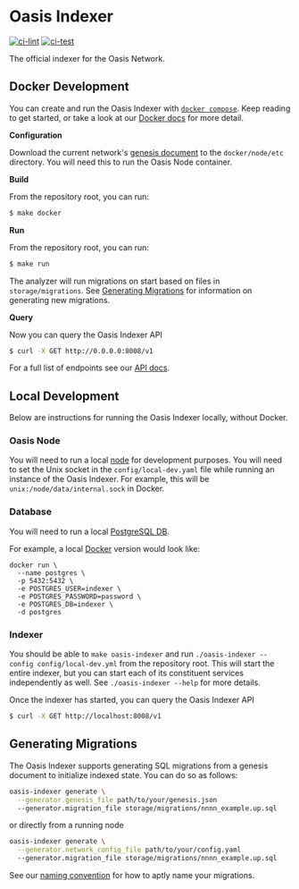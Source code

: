 # Oasis Indexer

[![ci-lint](https://github.com/oasislabs/oasis-indexer/actions/workflows/ci-lint.yaml/badge.svg)](https://github.com/oasislabs/oasis-indexer/actions/workflows/ci-lint.yaml)
[![ci-test](https://github.com/oasislabs/oasis-indexer/actions/workflows/ci-test.yaml/badge.svg)](https://github.com/oasislabs/oasis-indexer/actions/workflows/ci-test.yaml)

The official indexer for the Oasis Network.

## Docker Development

You can create and run the Oasis Indexer with [`docker compose`](https://docs.docker.com/compose/).
Keep reading to get started, or take a look at our [Docker docs](https://github.com/oasislabs/oasis-indexer/blob/main/docker/README.md) for more detail.

**Configuration**

Download the current network's [genesis document](https://docs.oasis.dev/oasis-core/consensus/genesis)
to the `docker/node/etc` directory. You will need this to run the Oasis Node container.

**Build**

From the repository root, you can run:
```sh
$ make docker
```

**Run**

From the repository root, you can run:
```sh
$ make run
```

The analyzer will run migrations on start based on files in `storage/migrations`.
See [Generating Migrations](#generating-migrations) for information on generating new migrations.

**Query**

Now you can query the Oasis Indexer API
```sh
$ curl -X GET http://0.0.0.0:8008/v1
```

For a full list of endpoints see our [API docs](https://github.com/oasislabs/oasis-indexer/blob/main/api/README.md).

## Local Development

Below are instructions for running the Oasis Indexer locally, without Docker.

### Oasis Node

You will need to run a local [node](https://docs.oasis.dev/general/run-a-node/set-up-your-node/run-non-validator) for development purposes.
You will need to set the Unix socket in the `config/local-dev.yaml` file while running an instance of the Oasis Indexer.
For example, this will be `unix:/node/data/internal.sock` in Docker.

### Database

You will need to run a local [PostgreSQL DB](https://www.postgresql.org/).

For example, a local [Docker](https://hub.docker.com/_/postgres) version would look like:
```
docker run \
  --name postgres \
  -p 5432:5432 \
  -e POSTGRES_USER=indexer \
  -e POSTGRES_PASSWORD=password \
  -e POSTGRES_DB=indexer \
  -d postgres
```

### Indexer

You should be able to `make oasis-indexer` and run `./oasis-indexer --config config/local-dev.yml` from the repository root.
This will start the entire indexer, but you can start each of its constituent services independently as well.
See `./oasis-indexer --help` for more details.

Once the indexer has started, you can query the Oasis Indexer API
```sh
$ curl -X GET http://localhost:8008/v1
```

## Generating Migrations

The Oasis Indexer supports generating SQL migrations from a genesis document to initialize indexed state.
You can do so as follows:

```sh
oasis-indexer generate \
  --generator.genesis_file path/to/your/genesis.json
  --generator.migration_file storage/migrations/nnnn_example.up.sql
```

or directly from a running node

```sh
oasis-indexer generate \
  --generator.network_config_file path/to/your/config.yaml
  --generator.migration_file storage/migrations/nnnn_example.up.sql
```

See our [naming convention](https://github.com/oasislabs/oasis-indexer/blob/main/storage/migrations/README.md#naming-convention) for how to aptly name your migrations.
